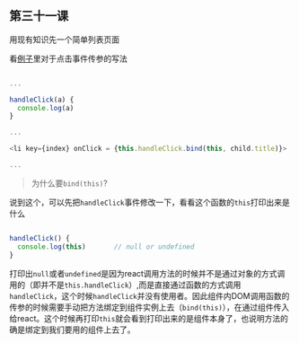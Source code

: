 ## 第三十一课

用现有知识先一个简单列表页面

看[例子](https://github.com/daoyi7/r/blob/master/src/study/study-31/study-31.js)里对于点击事件传参的写法

```javascript

...

handleClick(a) {
  console.log(a)
}

...

<li key={index} onClick = {this.handleClick.bind(this, child.title)}>

...

```


>为什么要``bind(this)``?

说到这个，可以先把``handleClick``事件修改一下，看看这个函数的``this``打印出来是什么

```javascript

handleClick() {
  console.log(this)       // null or undefined
}
```
打印出``null``或者``undefined``是因为react调用方法的时候并不是通过对象的方式调用的（即并不是``this.handleClick``）,而是直接通过函数的方式调用``handleClick``，这个时候``handleClick``并没有使用者。因此组件内DOM调用函数的传参的时候需要手动把方法绑定到组件实例上去（``bind(this)``），在通过组件传入给react。这个时候再打印``this``就会看到打印出来的是组件本身了，也说明方法的确是绑定到我们要用的组件上去了。
